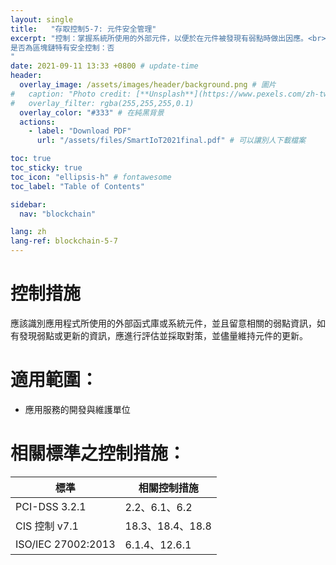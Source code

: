 ```yaml
---
layout: single
title:   "存取控制5-7: 元件安全管理"
excerpt: "控制：掌握系統所使用的外部元件，以便於在元件被發現有弱點時做出因應。<br><br>
是否為區塊鏈特有安全控制：否
" 
date: 2021-09-11 13:33 +0800 # update-time
header:
  overlay_image: /assets/images/header/background.png # 圖片
#   caption: "Photo credit: [**Unsplash**](https://www.pexels.com/zh-tw/search/earth/)" # 可以表示圖片來源
#   overlay_filter: rgba(255,255,255,0.1)
  overlay_color: "#333" # 在純黑背景
  actions:
    - label: "Download PDF"
      url: "/assets/files/SmartIoT2021final.pdf" # 可以讓別人下載檔案

toc: true
toc_sticky: true
toc_icon: "ellipsis-h" # fontawesome
toc_label: "Table of Contents"

sidebar:
  nav: "blockchain"

lang: zh
lang-ref: blockchain-5-7
---
```



# 控制措施
應該識別應用程式所使用的外部函式庫或系統元件，並且留意相關的弱點資訊，如有發現弱點或更新的資訊，應進行評估並採取對策，並儘量維持元件的更新。


# 適用範圍：
- 應用服務的開發與維護單位



# 相關標準之控制措施：

|        標準        |  相關控制措施   |
| ---------------- | ------------- |
|      PCI-DSS 3.2.1      |2.2、6.1、6.2|
|   CIS 控制 v7.1    | 18.3、18.4、18.8|
| ISO/IEC 27002:2013 | 6.1.4、12.6.1|


